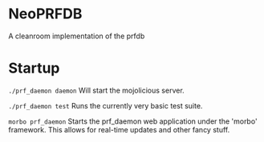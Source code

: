 # NeoPRFDB

A cleanroom implementation of the prfdb

# Startup

`./prf_daemon daemon`
Will start the mojolicious server.

`./prf_daemon test`
Runs the currently very basic test suite.

`morbo prf_daemon`
Starts the prf_daemon web application under the 'morbo' framework.
This allows for real-time updates and other fancy stuff.


